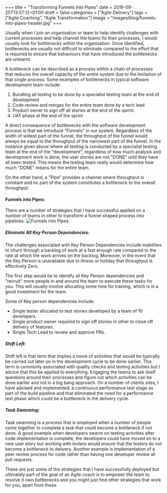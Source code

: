 +++
title = "Transforming Funnels Into Pipes"
date = 2019-09-25T13:57:12+01:00
draft = false
categories = ["Agile Delivery"]
tags = ["Agile Coaching", "Agile Transformation"]
image = "images/blog/funnels-into-pipes-header.jpg"
+++

Usually when I join an organisation or team to help identify challenges with current processes
and help channel the teams fix their processes, I would usually look for bottlenecks within the organisation. Once identified, bottlenecks are usually not difficult to eliminate compared to the effort that is required to ensure that behaviours that have introduced the bottlenecks are unlearnt.

A bottleneck can be described as a process within a chain of processes that reduces the overall capacity of the entire system
due to the limitation of that single process. Some examples of bottlenecks in typical software development team include:

1. Bundling all testing to be done by a specialist testing team at the end of development
2. Code review and merges for the entire team done by a tech lead 
3. Product owner to sign off all stories at the end of the sprint.
4. UAT phase at the end of the sprint

A direct consequence of bottlenecks with the software development process is that we introduce "Funnels" in our system. Regardless of the width of widest part of the funnel, the throughput of the funnel would always be equal to the throughput of the narrowest part of the funnel. In the instance given above where all testing is conducted by a specialist testing team at the end of the "development", regardless of how much analysis and development work is done, the user stories are not "DONE" until they have all been tested. This means the testing team really would determine how much "DONE" means for the entire team.

On the other hand, a "Pipe" provides a channel where throughput is constant and no part of the system constitutes a bottleneck to the overall throughput.

#### Funnels into Pipes:

There are a number of strategies that I have successful applied on a number of teams in other to transform a funnel shaped process into pipelines.
![Funnels into Pipes](https://samadesoga.me/images/blog/funnels-into-pipes.jpg#center)

##### Eliminate All Key Person Dependencies: 

The challenges associated with Key Person Dependencies include inabilities to churn through a backlog of work at a fast enough rate compared to the rate at which the work arrives on the backlog. Moreover, in the event that the Key Person is unavailable due to illness or holiday that throughput is effectively Zero.

The first step would be to identify all Key Person dependencies and "recruit" more people in and around the team to execute these tasks for you. This will usually involve allocating some time for training, which is in a good investment for the team.

Some of Key person dependencies include:

- Single tester allocated to test stories developed by a team of 10 developers.
- Single product owner required to sign off  stories in other to close off delivery of features. 
- Single Tech Lead to review and approve PRs.


##### Shift Left: 

Shift left is that term that implies a move of activities that would be typically be carried out later on in the development cycle to be done earlier. This term is commonly associated with quality checks and testing activities but I advice that this be applied to everything. Engaging the teams to ask itself questions around their processes and figure out which activities can be done earlier and not in a big bang approach. On a number of clients sites, I have advised and implemented, a continuous performance test stage as part of the build pipeline and that eliminated the need for a performance test phase which could be a bottleneck in the delivery cycle.
 

##### Task Swarming: 

Task swarming is a process that is employed when a number of people come together to complete a task that could become a bottleneck if not done. A good example when developers swarm on testing activities after code implementation is complete, the developers could have moved on to a new user story but working with testers would ensure that the testers do not become a bottleneck to delivery. Another example is implementation of a peer review process for code rather than having one developer review all pull requests.


These are just some of the strategies that I have successfully deployed but ultimately part of the goal of an Agile coach is to empower the team to resolve it own bottlenecks and you might just find other strategies that work for you, apart from these.  


